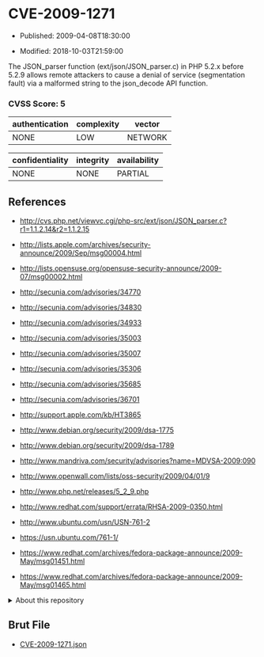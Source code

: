 # CVE-2009-1271

- Published: 2009-04-08T18:30:00

- Modified: 2018-10-03T21:59:00

The JSON_parser function (ext/json/JSON_parser.c) in PHP 5.2.x before 5.2.9 allows remote attackers to cause a denial of service (segmentation fault) via a malformed string to the json_decode API function.

### CVSS Score: **5**

| authentication | complexity | vector |
| --- | --- | --- |
| NONE | LOW | NETWORK |

| confidentiality | integrity | availability |
| --- | --- | --- |
| NONE | NONE | PARTIAL |

## References

* http://cvs.php.net/viewvc.cgi/php-src/ext/json/JSON_parser.c?r1=1.1.2.14&r2=1.1.2.15

* http://lists.apple.com/archives/security-announce/2009/Sep/msg00004.html

* http://lists.opensuse.org/opensuse-security-announce/2009-07/msg00002.html

* http://secunia.com/advisories/34770

* http://secunia.com/advisories/34830

* http://secunia.com/advisories/34933

* http://secunia.com/advisories/35003

* http://secunia.com/advisories/35007

* http://secunia.com/advisories/35306

* http://secunia.com/advisories/35685

* http://secunia.com/advisories/36701

* http://support.apple.com/kb/HT3865

* http://www.debian.org/security/2009/dsa-1775

* http://www.debian.org/security/2009/dsa-1789

* http://www.mandriva.com/security/advisories?name=MDVSA-2009:090

* http://www.openwall.com/lists/oss-security/2009/04/01/9

* http://www.php.net/releases/5_2_9.php

* http://www.redhat.com/support/errata/RHSA-2009-0350.html

* http://www.ubuntu.com/usn/USN-761-2

* https://usn.ubuntu.com/761-1/

* https://www.redhat.com/archives/fedora-package-announce/2009-May/msg01451.html

* https://www.redhat.com/archives/fedora-package-announce/2009-May/msg01465.html

<details>
<summary>About this repository</summary> 

  This repository is part of the project [Live Hack CVE](https://github.com/Live-Hack-CVE). Main website can be found [www.live-hack.org](https://www.live-hack.org) 
  
  Made by [Sn0wAlice](https://github.com/Sn0wAlice) for the people that care about security and need to have a feed of the latest CVEs. Hope you enjoy it, don't forget to star the repo and follow me on [Twitter](https://twitter.com/Sn0wAlice) and [Github](https://github.com/Sn0wAlice). And that is my [personnal website](https://www.alice-snow.me/)

  - [Home Page](https://github.com/Live-Hack-CVE)
  - [Framework](https://github.com/Live-Hack-CVE/cve-framework)
  - [CVE database](https://github.com/Live-Hack-CVE/full_database)
  - [Changelog](https://github.com/Live-Hack-CVE/Changelog)
</details>

## Brut File

* [CVE-2009-1271.json](https://raw.githubusercontent.com/Live-Hack-CVE/full_database/main/cves/2009/CVE-2009-1271.json)

